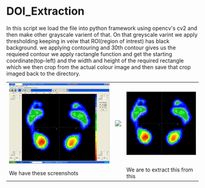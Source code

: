 # DOI_Extraction

In this script we load the file into python framework using opencv's cv2 and then make other grayscale varient of that.
On that greyscale varint we apply thresholding keeping in veiw that ROI(region of intrest) has black background. we applying contouring
and 30th contour gives us the requieed contour we apply ractangle function and get the starting coordinate(top-left) and the width and height of the required rectangle which we then crop from the actual colour image and then save that crop imaged back to the directory. 
<table>
 <tr>
  <td><img src="3.png"> </td>
  <td><img src="https://cdn.onlinewebfonts.com/svg/img_70394.png"></td>
  <td><img src="cropped_img.jpg"We are to extract this from this")</td>
 </tr>
 <tr>
  <td>We have these screenshots</td>
  <td></td>
  <td>We are to extract this from this</td>
 </tr>
</table>
